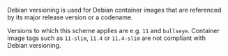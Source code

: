 Debian versioning is used for Debian container images that are referenced by its major release version or a codename.

Versions to which this scheme applies are e.g. `11` and `bullseye`.
Container image tags such as `11-slim`, `11.4` or `11.4-slim` are not compliant with Debian versioning.
